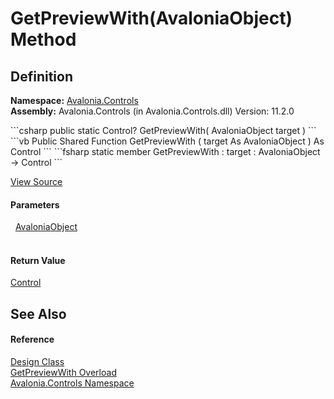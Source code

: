 # GetPreviewWith(AvaloniaObject) Method




## Definition
**Namespace:** <a href="N_Avalonia_Controls">Avalonia.Controls</a>  
**Assembly:** Avalonia.Controls (in Avalonia.Controls.dll) Version: 11.2.0

<Tabs groupId="api-code-preview">
<TabItem value="csharp" label="C#">
```csharp
public static Control? GetPreviewWith(
	AvaloniaObject target
)
```
</TabItem>
<TabItem value="vb" label="VB">
```vb
Public Shared Function GetPreviewWith ( 
	target As AvaloniaObject
) As Control
```
</TabItem>
<TabItem value="fsharp" label="F#">
```fsharp
static member GetPreviewWith : 
        target : AvaloniaObject -> Control 
```
</TabItem>
</Tabs>



<a href="https://github.com/AvaloniaUI/Avalonia/tree/master/src/Avalonia.Controls/Design.cs#L68" title="View the source code">View Source</a>



#### Parameters
<dl><dt>  <a href="T_Avalonia_AvaloniaObject">AvaloniaObject</a></dt><dd> </dd></dl>

#### Return Value
<a href="T_Avalonia_Controls_Control">Control</a>

## See Also


#### Reference
<a href="T_Avalonia_Controls_Design">Design Class</a>  
<a href="Overload_Avalonia_Controls_Design_GetPreviewWith">GetPreviewWith Overload</a>  
<a href="N_Avalonia_Controls">Avalonia.Controls Namespace</a>  
